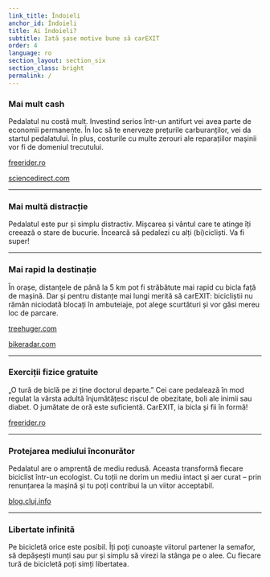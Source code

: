 ```yaml
---
link_title: Îndoieli
anchor_id: Îndoieli
title: Ai îndoieli?
subtitle: Iată șase motive bune să carEXIT
order: 4
language: ro
section_layout: section_six
section_class: bright
permalink: /
---
```


### Mai mult cash
Pedalatul nu costă mult. Investind serios într-un antifurt vei avea parte de economii permanente. În loc să te enerveze prețurile carburanților, vei da startul pedalatului. În plus, costurile cu multe zerouri ale reparațiilor mașinii vor fi de domeniul trecutului.

<a href="https://www.freerider.ro/mag/antifurt-pentru-bicicleta-12189.html" target="_blank">freerider.ro</a>

<a href="hhttp://www.sciencedirect.com/science/article/pii/S0921800915000907?np=y&npKey=e314f3373ec43a392e400c7c89c12961755277bcfa77a7b2bab9a4dfbb3f6b07" target="_blank">sciencedirect.com</a>

***

### Mai multă distracție
Pedalatul este pur și simplu distractiv. Mișcarea și vântul care te atinge îți creează o stare de bucurie. Încearcă să pedalezi cu alți (bi)cicliști. Va fi super!

***

### Mai rapid la destinație
În orașe, distanțele de până la 5 km pot fi străbătute mai rapid cu bicla față de mașină. Dar și pentru distanțe mai lungi merită să carEXIT: bicicliștii nu rămân niciodată blocați în ambuteiaje, pot alege scurtături și vor găsi mereu loc de parcare.

<a href="https://www.treehugger.com/bikes/new-study-shows-urban-cycling-is-faster-than-driving.html" target="_blank">treehuger.com</a>

<a href="https://www.bikeradar.com/commuting/gear/article/why-bike-commuting-is-better-than-driving-50146/ " target="_blank">bikeradar.com</a>

***

### Exerciții fizice gratuite
„O tură de biclă pe zi ține doctorul departe.” 
Cei care pedalează în mod regulat la vârsta adultă înjumătățesc riscul de obezitate, boli ale inimii sau diabet. O jumătate de oră este suficientă. CarEXIT, ia bicla și fii în formă!

<a href="https://www.freerider.ro/sanatate/10-motive-pentru-sport-42207.html" target="_blank">freerider.ro</a>

***

### Protejarea mediului înconurător
Pedalatul are o amprentă de mediu redusă. Aceasta transformă fiecare biciclist într-un ecologist. Cu toții ne dorim un mediu intact și aer curat – prin renunțarea la mașină și tu poți contribui la un viitor acceptabil.

<a href="https://blog.cluj.info/idei-pentru-cluj/reducerea-poluarii-aerului-utilizand-bicicleta-ca-mijloc-de-transport/ " target="_blank">blog.cluj.info</a>

***

### Libertate infinită
Pe bicicletă orice este posibil. Îți poți cunoaște viitorul partener la semafor, să depășești munți sau pur și simplu să virezi la stânga pe o alee. Cu fiecare tură de bicicletă poți simți libertatea.

